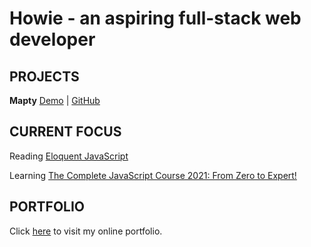 # Howie - an aspiring full-stack web developer
## PROJECTS
**Mapty** [Demo](https://howiework.github.io/Mapty/) | [GitHub](https://github.com/HowieWork/Mapty)

## CURRENT FOCUS
Reading [Eloquent JavaScript](https://github.com/HowieWork/learn-eloquent-js)

Learning [The Complete JavaScript Course 2021: From Zero to Expert!](https://github.com/HowieWork/complete-javascript-with-jonas)
## PORTFOLIO
Click [here](https://howiework.com/) to visit my online portfolio.
